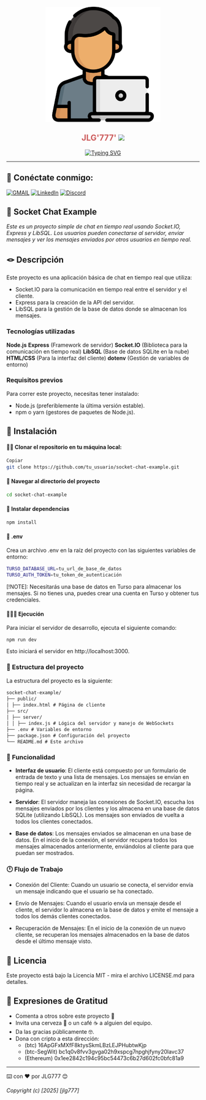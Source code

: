 <div> <p style="text-align:center"> <img align="center" src="./public/programador.png" alt="JuveYell" width="300px"> </p> </div> <h2 align="center" style="color:#CD5C5C">JLG'777' <img src="https://github.com/blackcater/blackcater/raw/main/images/Hi.gif" height="22" /></h2> <p align="center"> <a href="https://git.io/typing-svg"><img src="https://readme-typing-svg.demolab.com?font=Fira+Code&duration=4000&pause=1000&multiline=true&random=false&width=435&lines=Un+proyecto+creado+por+J0RG1T0" alt="Typing SVG" /></a> </p> <hr>


## 📧 Conéctate conmigo:

[![GMAIL](https://img.shields.io/badge/Gmail-Gmail?style=white&logo=Gmail&logoColor=white&color=%23EA4335)](proyectojlg777@gmail.com)
[![LinkedIn](https://img.shields.io/badge/LinkedIn-LinkedIn?style=white&logo=LinkedIn&logoColor=white&color=%230A66C2)](https://linkedin.com/in/)
[![Discord](https://img.shields.io/badge/Discord-Discord?style=white&logo=Discord&logoColor=white&color=%235865F2)](jorgeg777#9720)

## 🎫 Socket Chat Example

_Este es un proyecto simple de chat en tiempo real usando Socket.IO, Express y LibSQL. Los usuarios pueden conectarse al servidor, enviar mensajes y ver los mensajes enviados por otros usuarios en tiempo real._

## 🪢 Descripción

Este proyecto es una aplicación básica de chat en tiempo real que utiliza:

- Socket.IO para la comunicación en tiempo real entre el servidor y el cliente.
- Express para la creación de la API del servidor.
- LibSQL para la gestión de la base de datos donde se almacenan los mensajes.

### Tecnologías utilizadas

**Node.js**
**Express** (Framework de servidor)
**Socket.IO** (Biblioteca para la comunicación en tiempo real)
**LibSQL** (Base de datos SQLite en la nube)
**HTML/CSS** (Para la interfaz del cliente)
**dotenv** (Gestión de variables de entorno)

### Requisitos previos
Para correr este proyecto, necesitas tener instalado:

* Node.js (preferiblemente la última versión estable).
* npm o yarn (gestores de paquetes de Node.js).

## 🔧 Instalación

#### 🧍‍♂️ Clonar el repositorio en tu máquina local:

```bash
Copiar
git clone https://github.com/tu_usuario/socket-chat-example.git
```
#### 🚢 Navegar al directorio del proyecto

```bash
cd socket-chat-example
```

#### 🚨 Instalar dependencias

```bash
npm install
```

#### 🧪 .env
Crea un archivo .env en la raíz del proyecto con las siguientes variables de entorno:

```bash
TURSO_DATABASE_URL=tu_url_de_base_de_datos
TURSO_AUTH_TOKEN=tu_token_de_autenticación
```

[!NOTE]: Necesitarás una base de datos en Turso para almacenar los mensajes. Si no tienes una, puedes crear una cuenta en Turso y obtener tus credenciales.

#### 🏃‍♂️‍➡️ Ejecución
Para iniciar el servidor de desarrollo, ejecuta el siguiente comando:

```bash
npm run dev
```
Esto iniciará el servidor en http://localhost:3000.

### 🚀 Estructura del proyecto
La estructura del proyecto es la siguiente:

```text
socket-chat-example/
├── public/
│ ├── index.html # Página de cliente
├── src/
│ ├── server/
│ │ ├── index.js # Lógica del servidor y manejo de WebSockets
├── .env # Variables de entorno
├── package.json # Configuración del proyecto
└── README.md # Este archivo
```

### 💽 Funcionalidad
* **Interfaz de usuario**: El cliente está compuesto por un formulario de entrada de texto y una lista de mensajes. Los mensajes se envían en tiempo real y se actualizan en la interfaz sin necesidad de recargar la página.

* **Servidor**: El servidor maneja las conexiones de Socket.IO, escucha los mensajes enviados por los clientes y los almacena en una base de datos SQLite (utilizando LibSQL). Los mensajes son enviados de vuelta a todos los clientes conectados.

* **Base de datos**: Los mensajes enviados se almacenan en una base de datos. En el inicio de la conexión, el servidor recupera todos los mensajes almacenados anteriormente, enviándolos al cliente para que puedan ser mostrados.

### 🕛 Flujo de Trabajo

- Conexión del Cliente: Cuando un usuario se conecta, el servidor envía un mensaje indicando que el usuario se ha conectado.

- Envío de Mensajes: Cuando el usuario envía un mensaje desde el cliente, el servidor lo almacena en la base de datos y emite el mensaje a todos los demás clientes conectados.

- Recuperación de Mensajes: En el inicio de la conexión de un nuevo cliente, se recuperan los mensajes almacenados en la base de datos desde el último mensaje visto.

## 📄 Licencia
Este proyecto está bajo la Licencia MIT - mira el archivo LICENSE.md para detalles.

## 🎁 Expresiones de Gratitud
- Comenta a otros sobre este proyecto 📢
- Invita una cerveza 🍺 o un café ☕ a alguien del equipo.
- Da las gracias públicamente 🤓.
- Dona con cripto a esta dirección:
    * (btc) 16ApGFxMXfF8ktysSkmLBzLEJPHubtwKjp
    * (btc-SegWit) bc1q0v8fvv3gvga02h9xspcg7npghjfyny20lavc37
    * (Ethereum) 0x1ee2842c194c95bc54473c6b27d602fc0bfc81a9
---
⌨️ con ❤️ por JLG777 😊

_Copyright (c) [2025] [jlg777]_
